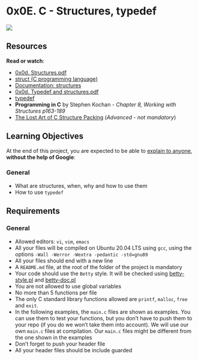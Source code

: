 
# 0x0E. C - Structures, typedef
![](https://holbertonintranet.s3.amazonaws.com/uploads/medias/2021/3/50af78a28a081e809856d4cdbde2d7ca9d4aa93d.jpg?X-Amz-Algorithm=AWS4-HMAC-SHA256&X-Amz-Credential=AKIARDDGGGOU5BHMTQX4%2F20220914%2Fus-east-1%2Fs3%2Faws4_request&X-Amz-Date=20220914T042433Z&X-Amz-Expires=86400&X-Amz-SignedHeaders=host&X-Amz-Signature=f608bacc0aa2416badd6eccdb5f5914e356959a5a179bbfe4b836181e8f209aa)

## Resources

**Read or watch**:

-   [0x0d. Structures.pdf](https://intranet.hbtn.io/rltoken/Rc1JAo6IS9HkELfLUylh2g "0x0d. Structures.pdf")
-   [struct (C programming language)](https://intranet.hbtn.io/rltoken/sF_gQY2e9CP95XbgWQkduA "struct (C programming language)")
-   [Documentation: structures](https://intranet.hbtn.io/rltoken/7VySR2oMyxk7VMR8LLOvZA "Documentation: structures")
-   [0x0d. Typedef and structures.pdf](https://intranet.hbtn.io/rltoken/kef9P9qRh_co4dxwHU8QGA "0x0d. Typedef and structures.pdf")
-   [typedef](https://intranet.hbtn.io/rltoken/-vbMNPFrIA5PcVs4RiWr4g "typedef")
-   **Programming in C**  by Stephen Kochan -  _Chapter 8, Working with Structures p163-189_
-   [The Lost Art of C Structure Packing](https://intranet.hbtn.io/rltoken/92gDeb3TtzgLDpzo9DXfZg "The Lost Art of C Structure Packing")  (_Advanced - not mandatory_)

## Learning Objectives

At the end of this project, you are expected to be able to  [explain to anyone](https://intranet.hbtn.io/rltoken/SJC6PvFo2vSFZW0M7u-caw "explain to anyone"),  **without the help of Google**:

### General

-   What are structures, when, why and how to use them
-   How to use  `typedef`

## Requirements

### General

-   Allowed editors:  `vi`,  `vim`,  `emacs`
-   All your files will be compiled on Ubuntu 20.04 LTS using  `gcc`, using the options  `-Wall -Werror -Wextra -pedantic -std=gnu89`
-   All your files should end with a new line
-   A  `README.md`  file, at the root of the folder of the project is mandatory
-   Your code should use the  `Betty`  style. It will be checked using  [betty-style.pl](https://github.com/holbertonschool/Betty/blob/master/betty-style.pl "betty-style.pl")  and  [betty-doc.pl](https://github.com/holbertonschool/Betty/blob/master/betty-doc.pl "betty-doc.pl")
-   You are not allowed to use global variables
-   No more than 5 functions per file
-   The only C standard library functions allowed are  `printf`,  `malloc`,  `free`  and  `exit`.
-   In the following examples, the  `main.c`  files are shown as examples. You can use them to test your functions, but you don’t have to push them to your repo (if you do we won’t take them into account). We will use our own  `main.c`  files at compilation. Our  `main.c`  files might be different from the one shown in the examples
-   Don’t forget to push your header file
-   All your header files should be include guarded
